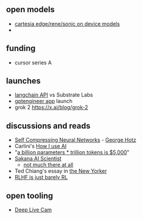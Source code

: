 
## open models

- [cartesia edge/rene/sonic on device models](https://cartesia.ai/blog/on-device)
- 

## funding

- cursor series A

## launches

- [langchain API](https://x.com/futureparam/status/1819825945672364413) vs Substrate Labs
- [gptengineer app](https://news.ycombinator.com/item?id=41380814) launch
- grok 2 https://x.ai/blog/grok-2

## discussions and reads


- [Self Compressing Neural Networks](https://news.ycombinator.com/item?id=41153039) - [George Hotz](https://twitter.com/realGeorgeHotz/status/1819963680739512550) 
- Carlini's [How I use AI](https://news.ycombinator.com/item?id=41150317)
- "[a billion parameters * trillion tokens is $5,000](https://x.com/cis_female/status/1820305397821112726?s=61)"
- [Sakana AI Scientist](https://x.com/SakanaAILabs/status/1823178623513239992)
	- [not much there at all](https://x.com/jimmykoppel/status/1828077203956850756)
- Ted Chiang's essay in [the New Yorker](https://x.com/NewYorker/status/1829933450834690309)
- [RLHF is just barely RL](https://news.ycombinator.com/item?id=41188647)

## open tooling


- [Deep Live Cam](https://github.com/hacksider/Deep-Live-Cam)